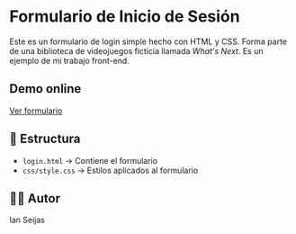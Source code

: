 # Formulario de Inicio de Sesión

Este es un formulario de login simple hecho con HTML y CSS. Forma parte de una biblioteca de videojuegos ficticia llamada *What's Next*. Es un ejemplo de mi trabajo front-end.

## Demo online
[Ver formulario](https://github.com/IanjSeijas/Login-form/)

## 📁 Estructura
- `login.html` → Contiene el formulario
- `css/style.css` → Estilos aplicados al formulario

## 👨‍💻 Autor
Ian Seijas
